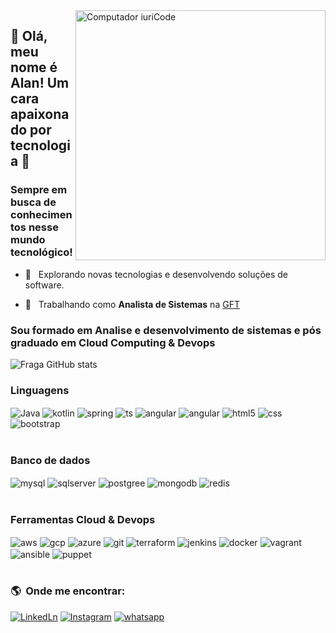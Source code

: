 
<img src="https://raw.githubusercontent.com/MicaelliMedeiros/micaellimedeiros/master/image/computer-illustration.png" min-width="400px" max-width="400px" width="400px" align="right" alt="Computador iuriCode">

## 💜 Olá, meu nome é <strong>Alan!</strong> Um cara apaixonado por tecnologia 👋   
### Sempre em busca de conhecimentos nesse mundo tecnológico! 

- 🤔 &nbsp; Explorando novas tecnologias e desenvolvendo soluções de software.

- 💼 &nbsp; Trabalhando como **Analista de Sistemas** na <a href="https://www.linkedin.com/company/gft-group/?originalSubdomain=br">GFT</a>




### Sou formado em <b>Analise e desenvolvimento de sistemas</b> e pós graduado em <b>Cloud Computing & Devops</b>

![Fraga GitHub stats](https://github-readme-stats.vercel.app/api?username=AllanMakau&show_icons=true&theme=merko&count_private=true)



###  Linguagens 

<div style="display: inline_block">

  <img align="center" alt="Java" src="https://img.shields.io/badge/Java-ED8B00?style=for-the-badge&logo=openjdk&logoColor=white"/>
  <img align="center" alt="kotlin" src="https://img.shields.io/badge/Kotlin-0095D5?&style=for-the-badge&logo=kotlin&logoColor=white"/>
  <img align="center" alt="spring" src="https://img.shields.io/badge/Kotlin-0095D5?&style=for-the-badge&logo=kotlin&logoColor=white)"/> 
  <img align="center" alt="ts" src="https://img.shields.io/badge/TypeScript-007ACC?style=for-the-badge&logo=typescript&logoColor=white" />
  <img align="center" alt="angular" src="https://img.shields.io/badge/Angular-DD0031?style=for-the-badge&logo=angular&logoColor=white"/>
  <img align="center" alt="angular" src="https://img.shields.io/badge/Material--UI-0081CB?style=for-the-badge&logo=material-ui&logoColor=white"/>
  <img align="center" alt="html5" src="https://img.shields.io/badge/HTML5-E34F26?style=for-the-badge&logo=html5&logoColor=white" />
  <img align="center" alt="css" src="https://img.shields.io/badge/CSS3-1572B6?style=for-the-badge&logo=css3&logoColor=white" />
  <img align="center" alt="bootstrap" src="https://img.shields.io/badge/Bootstrap-563D7C?style=for-the-badge&logo=bootstrap&logoColor=white" />

</div><br/>

###  Banco de dados 

<div style="display: inline_block">

  <img align="center" alt="mysql" src="https://img.shields.io/badge/MySQL-00000F?style=for-the-badge&logo=mysql&logoColor=white"/>
  <img align="center" alt="sqlserver" src="https://img.shields.io/badge/Microsoft_SQL_Server-CC2927?style=for-the-badge&logo=microsoft-sql-server&logoColor=white"/>
  <img align="center" alt="postgree" src="https://img.shields.io/badge/PostgreSQL-316192?style=for-the-badge&logo=postgresql&logoColor=white" />
  <img align="center" alt="mongodb" src="https://img.shields.io/badge/MongoDB-4EA94B?style=for-the-badge&logo=mongodb&logoColor=white"/>
  <img align="center" alt="redis" src="https://img.shields.io/badge/Redis-D9281A?style=for-the-badge&logo=redis&logoColor=white"/>

  


</div><br/>

###  Ferramentas Cloud & Devops

<div style="display: inline_block">

  <img align="center" alt="aws" src="https://img.shields.io/badge/Amazon_AWS-232F3E?style=for-the-badge&logo=amazon-aws&logoColor=white"/>
  <img align="center" alt="gcp" src="https://img.shields.io/badge/Google_Cloud-4285F4?style=for-the-badge&logo=google-cloud&logoColor=white"/>
  <img align="center" alt="azure" src="https://img.shields.io/badge/Terraform-7B42BC?style=for-the-badge&logo=terraform&logoColor=white" />
  <img align="center" alt="git" src="https://img.shields.io/badge/Git-E34F26?style=for-the-badge&logo=git&logoColor=white" />
  <img align="center" alt="terraform" src="https://img.shields.io/badge/Microsoft_Azure-0089D6?style=for-the-badge&logo=microsoft-azure&logoColor=white" />
  <img align="center" alt="jenkins" src="https://img.shields.io/badge/Jenkins-D24939?style=for-the-badge&logo=Jenkins&logoColor=white" />
  <img align="center" alt="docker" src="https://img.shields.io/badge/Docker-2496ED?style=for-the-badge&logo=docker&logoColor=white" />
  <img align="center" alt="vagrant" src="https://img.shields.io/badge/Vagrant-2966CE?style=for-the-badge&logo=vagrant&logoColor=white" />
  <img align="center" alt="ansible" src="https://img.shields.io/badge/Ansible-000000?style=for-the-badge&logo=Ansible&logoColor=white" />
  <img align="center" alt="puppet" src="https://img.shields.io/badge/Puppet-FFAD19?style=for-the-badge&logo=puppet&logoColor=black" />

</div><br/>

<h3> 🌎 &nbsp;Onde me encontrar: </h3> 

[![LinkedLn](https://img.shields.io/badge/LinkedIn-0077B5?style=for-the-badge&logo=linkedin&logoColor=white)](https://www.linkedin.com/in/alan-lima-dev/)
[![Instagram](https://img.shields.io/badge/Instagram-E4405F?style=for-the-badge&logo=instagram&logoColor=white)](https://instagram.com/allan.makau)
[![whatsapp](https://img.shields.io/badge/WhatsApp-25D366?style=for-the-badge&logo=whatsapp&logoColor=white)](https://wa.me/5571991637645)

